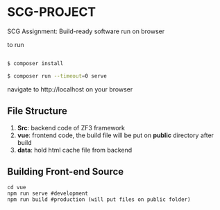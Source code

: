 # SCG-PROJECT

SCG Assignment: Build-ready software run on browser

to run

```sh

$ composer install

$ composer run --timeout=0 serve

```

navigate to http://localhost on your browser

## File Structure

1.  **Src**: backend code of ZF3 framework
2.  **vue**: frontend code, the build file will be put on **public** directory after build
3.  **data**: hold html cache file from backend

## Building Front-end Source

    cd vue
    npm run serve #development
    npm run build #production (will put files on public folder)
